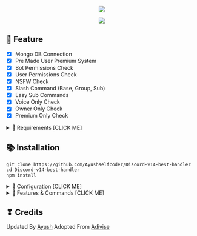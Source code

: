 <p align="center">
<img src="https://capsule-render.vercel.app/api?type=waving&color=gradient&height=200&section=header&text=Yashoda&fontSize=80&fontAlignY=35&animation=twinkling&fontColor=gradient"/> </a> 
</p>

<p align="center"> 
  <a href="https://discord.gg/P6DNKS96TE" target="_blank"> <img src="https://discordapp.com/api/guilds/975757167950962768/widget.png?style=banner2"/> </a> 
</p>


## 📑 Feature
- [x] Mongo DB Connection
- [x] Pre Made User Premium System
- [x] Bot Permissions Check
- [x] User Permissions Check
- [x] NSFW Check
- [x] Slash Command (Base, Group, Sub)
- [x] Easy Sub Commands
- [x] Voice Only Check
- [x] Owner Only Check
- [x] Premium Only Check

<details><summary>📎 Requirements [CLICK ME]</summary>
<p>

## 📎 Requirements

- [x] Node.js v16+ **[Download](https://nodejs.org/en/download/)**
- [x] Discord Bot Token **[Guide](https://discordjs.guide/preparations/setting-up-a-bot-application.html#creating-your-bot)**
- [x] MongoDB **[Download](https://www.mongodb.com/try/download/community)** (Download & install = Finish!)


</p>
</details>

## 📚 Installation

```
git clone https://github.com/Ayushselfcoder/Discord-v14-best-handler
cd Discord-v14-best-handler
npm install
```

<details><summary>📄 Configuration [CLICK ME]</summary>
<p>

## 📄 Configuration

Copy or Rename `.env.example` to `.env` and fill out the values:

```.env
# Bot
TOKEN=REPLACE_HERE
EMBED_COLOR=#000001

# Dev
OWNER_ID=REPLACE_HERE

# Database
MONGO_URI=

#Webhook Logs Link
error=
join=
leave=
```
After installation or finishes all you can use `npm run start` to run the bot

</p>
</details>

<details><summary>🔩 Features & Commands [CLICK ME]</summary>
<p>

## 🔩 Commands

> Note: The default prefix is '/'

💬 **Utility**
- Ping (/ping)
- Help (/help)


💎 **Premium Commands!**
- Generate (/premium generate [plan] [amount]) // (OWNER ONLY)
- Redeem (/redeem [code])
- Remove (/premium remove [mention]) // (OWNER ONLY)

</p>
</details>



## ❣ Credits
Updated By [Ayush](https://github.com/Ayushselfcoder)
Adopted From [Adivise](https://github.com/Adivise)
